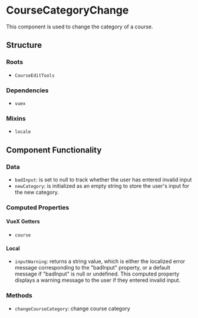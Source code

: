 CourseCategoryChange
===============

This component is used to change the category of a course.

## Structure

### Roots
* `CourseEditTools`

### Dependencies
* `vuex`

### Mixins
* `locale`

Component Functionality
---------

### Data
- `badInput`: is set to null to track whether the user has entered invalid input
- `newCategory`:  is initialized as an empty string to store the user's input for the new category.

### Computed Properties
#### VueX Getters
- `course`

#### Local
- `inputWarning`: returns a string value, which is either the localized error message corresponding to the "badInput" property, or a default message if "badInput" is null or undefined. This computed property displays a warning message to the user if they entered invalid input.

### Methods
- `changeCourseCategory`: change course category
